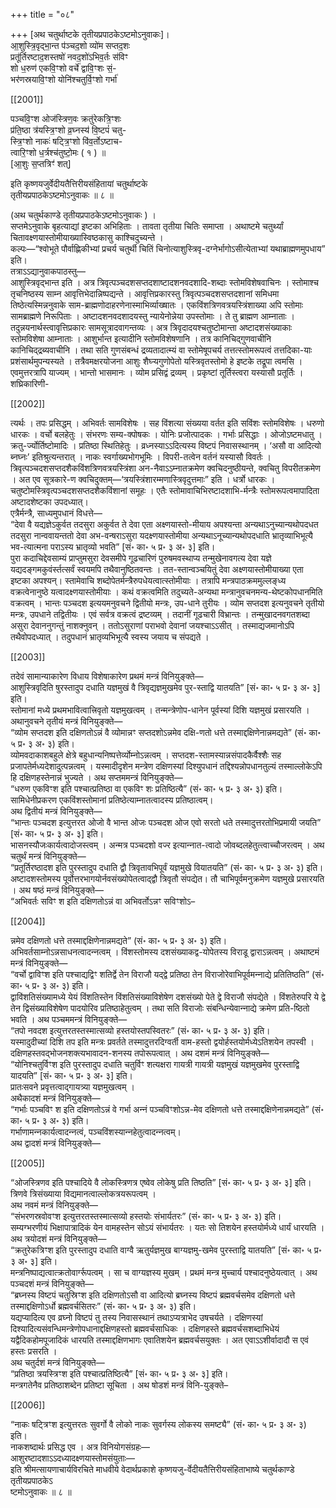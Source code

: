 +++
title = "०८"

+++
[अथ चतुर्थाष्टके तृतीयप्रपाठकेऽष्टमोऽनुवाकः]।  
आ॒शुस्त्रि॒वृद्भा॒न्त प॑ञ्चद॒शो व्यो॑म सप्तद॒शः  
प्रतू॑र्तिरष्टाद॒शस्तषो॑ नवद॒शो॑ऽभिव॒र्तः स॑विꣳ  
शो ध॒रुण॑ एकवि॒ꣳशो वर्चे॑ द्वावि॒ꣳशः सं॒-  
भर॑णस्रयावि॒ꣳशो योनि॑श्चतुर्वि॒ꣳशो गर्भा॑

[[2001]]

पञ्चवि॒ꣳश ओज॑स्त्रिण॒वः क्रतु॑रेकत्रि॒ꣳशः  
प्र॑ति॒ष्ठा त्र॑यस्त्रि॒ꣳशो व्र॒घ्‍नस्य॑ वि॒ष्टपं॑ चतु-  
स्त्रि॒ꣳशो नाकः॑ षट्त्रि॒ꣳशो वि॑व॒र्तोऽष्टाच-  
त्वारि॒ꣳशो ध॒र्त्रश्‍च॑तुष्टो॒मः ( १ ) ॥  
[आ॒शुः स॒प्तत्रिꣳ॑ शत्]

इति कृष्णयजुर्वेदीयतैत्तिरीयसंहितायां चतुर्थाष्टके  
तृतीयप्रपाठकेऽष्टमोऽनुवाकः ॥ ८ ॥

(अथ चतुर्थकाण्डे तृतीयप्रपाठकेऽष्टमोऽनुवाकः ) ।  
सप्‍तमेऽनुवाके बृहत्याद्यां इष्टका अभिहिताः । तावता तृतीया चितिः समाप्‍ता । अथाष्टमे चतुर्थ्यां चितावक्ष्णयास्तोमीयाख्यास्विष्ठकासु काश्चिदुच्यन्ते ।  
कल्पः—“श्वोभूते पौर्वाह्णिकीभ्यां प्रचर्य चतुर्थी चितिं चिनोत्याशुस्त्रिवृ-दग्नेर्भागोऽसीत्येताभ्यां यथाब्राह्मणमुपधाय” इति।  
तत्राऽऽद्यानुवाकपाठस्तु—  
आशुस्त्रिवृद्भान्त इति । अत्र त्रिवृत्पञ्‍चदशसप्‍तदशाष्टादशनवदशादि-शब्दाः स्तोमविशेषवाचिनः । स्तोमाश्च तृचनिष्ठस्य साम्‍न आवृत्तिभेदान्निष्पद्यन्ते । आवृत्तिप्रकारस्तु त्रिवृत्पञ्‍चदशसप्‍तदशानां समिधमा तिष्ठेत्यस्मिन्ननुवाके साम-ब्राह्मणोदाहरणेनास्माभिर्व्याख्षातः । एकविंशत्रिणवत्रयस्त्रिंशाख्या अपि स्तोमाः सामब्राह्मणे निरूपिताः । अष्टादशनवदशादयस्तु न्यायेनोन्नेया उपस्तोमाः । ते तु ब्राह्मण आम्‍नाताः । तदुन्नयनार्थस्‍त्‍वावृत्तिप्रकारः सामसूत्रादवागन्तव्यः । अत्र त्रिवृदादयश्चतुष्टोमान्ता अष्टादशसंख्याकाः स्तोमविशेषा आम्‍नाताः । आशुर्भान्त इत्यादीनि स्तोमविशेषणानि । तत्र कानिचिद्‍गुणवाचीनि कानिचिद्‍द्रब्यवाचीनि । तथा सति गुणसंबन्धं द्रव्यतादात्म्यं वा स्तोमेषूपचर्य तत्तत्स्तोमरूपत्वं तत्तदिका-याः प्रशंसार्थमुपन्यस्यते । तत्रैवमक्षरयोजना आशुः शैघ्ऱ्यगुणोपेतो यस्त्रिवृतस्तोमो हे इष्टके तद्रूपा त्वमसि । एवमुत्तरत्रापि याज्यम् । भान्तो भासमानः । व्योम प्रसिद्वं द्रव्यम् । प्रकृष्टां तूर्तिस्‍त्‍वरा यस्यासौ प्रतूर्तिः । शघ्रिकारिणी-

[[2002]]

त्यर्थः । तपः प्रसिद्धम् । अभिवर्तः सामविशेषः । सह विंशत्या संख्यया वर्तत इति सविंशः स्तोमविशेषः । धरुणो धारकः । वर्चो बलहेतुः । संभरणः सम्य-क्पोषकः । योनिः प्रजोत्पादकः । गर्भाः प्रसिद्धाः । ओजोऽष्टमधातु । क्रतु-र्ज्योर्तिष्टोमादिः । प्रतिष्ठा स्थितिहेतुः । व्रध्‍नस्याऽऽदित्यस्य विष्टपं निवासस्थानम् । ‘असौ वा आदित्यो ब्नघ्‍नः’ इतिश्रुत्यन्तरात् । नाकः स्वर्गाख्यभोगभूमिः । विपरी-तत्वेन वर्तनं यस्यासौ विवर्तः । त्रिवृत्पञ्चदशसप्‍तदशैकविंशत्रिणवत्रयस्त्रिंशा अन-नैवाऽऽम्‍नातक्रमेण क्‍वचिदनुष्ठीयन्ते, क्‍वचितु विपरीतक्रमेण । अत एव सूत्रकारे-ण क्‍वचिदुक्तम्—‘त्रयस्त्रिंशारम्मणास्त्रिवृदुत्तमाः” इति । धर्त्रो धारकः । चतुष्टोमस्त्रिवृत्पञ्‍चदशसप्‍तदशैकविंशानां समूहः । एतैः स्तोमावाचिभिरष्टादशाभि-र्मन्त्रैः स्तोमरूपत्वमापादिता अष्टादशेष्टका उपदध्यात्।  
एत्रैर्मन्त्रै, साध्यमुपधानं विधत्ते—  
“देवा वै यद्यज्ञेऽकुर्वत तदसुरा अकुर्वत ते देवा एता अक्ष्णयास्तो-मीयाय अपश्यन्ता अन्यथाऽनुच्यान्यथोपदधत तदसुरा नान्ववायन्ततो देवा अभ-वन्षराऽसुरा यदक्ष्णयास्तोमीया अन्यथाऽनूच्यान्यथोपदधाति भ्रातृव्याभिभूत्यै भव-त्यात्मना पराऽस्य भ्रातृव्यो भवति” [सं॰ का॰ ५ प्र॰ ३ अ॰ ३] इति।  
पुरा कदाचिद्देवसाम्यं प्राप्‍तुमसुरा देवसमीपे गूढचारिणं पुरुषमवस्थाप्य तन्मुखेनावगत्य देवा यज्ञे यद्यदङ्गमकुवंर्स्तत्सर्वं स्वयमपि तथैवानुष्ठितवन्तः । तत-स्तान्वञ्‍चयितुं देवा अक्ष्णयास्तोमीयाख्या एता इष्टका अपश्यन्। स्तामेवाचि शब्दोपेतर्मन्त्रैरुपधेयत्वात्स्तोमीयाः । तत्रापि मन्त्रपाठक्रममुल्लङ्ध्य वक्रत्वेनानुष्ठे यत्वादक्ष्णयास्तोमीयाः । कथं वक्रत्वमिति तदुच्यते-अन्यथा मन्त्रानुवचनमन्य-थेष्टकोपधानमिति वक्रत्वम् । भान्तः पञ्‍चदश इत्ययमनुवचने द्वितीयो मन्त्रः, उप-धाने तुरीयः । व्योम सप्‍तदश इत्यनुवचने तृतीयो मन्त्रः, उपधाने तद्वितीयः । एवं सर्वत्र वक्रत्वं द्रष्टव्यम् । तदानीं गूढचारी विभ्रान्तः । तन्मुखादनवगतशब्दा असुरा देवाननुगन्तुं नाशक्‍नुवन् । ततोऽसुराणां पराभवो देवानां जयश्चाऽऽसीत् । तस्माद्यजमानोऽपि तथैवोपदध्यात् । तदुपधानं भ्रातृव्यभिभूत्यै स्वस्य जयाय च संपद्यते ।

[[2003]]

तदेवं सामान्याकारेण विधाय विशेषाकारेण प्रथमं मन्त्रं विनियुङ्‍क्ते—  
आशुस्त्रिवृदिति षुरस्तादुप दधाति यज्ञमुखं वै त्रिवृद्यज्ञमुखमेव पुर-स्ताद्वि यातयति” [सं॰ का॰ ५ प्र॰ ३ अ॰ ३] इति।  
स्तोमानां मध्ये प्रथमभावित्वात्त्रिवृतो यज्ञमुखत्वम् । तन्मन्त्रेणोप-धानेन पूर्वस्यां दिशि यज्ञमुखं प्रसारयति । अथानुवचने तृतीयं मन्त्रं विनियुङ्‍क्ते—  
“व्योम सप्‍तदश इति दक्षिणतोऽन्नं वै व्योमान्नꣳ सप्तदशोऽन्नमेव दक्षि-णतो धत्ते तस्माद्दक्षिणेनान्नमद्यते” (सं॰ का॰ ५ प्र॰ ३ अ॰ ३) इति।  
व्योमवदाकाशबहुले क्षेत्रे बहुधान्यनिष्पत्तेर्व्योम्‍नोऽन्नत्वम् । सप्तदश-स्तामस्यान्नसंपादकैर्वैश्शैः सह प्रजापतेर्मध्यदेशादुत्पन्नत्वम् । यस्मादीदृशेन मन्त्रेण दक्षिणस्यां दिश्युपधानं तद्दिश्यन्नोपधानतुल्यं तस्माल्लोकेऽपि हि दक्षिणहस्तेनान्नं भुज्यते । अथ सप्‍तममन्त्रं विनियुङ्‍क्ते—  
“धरुण एकविꣳश इति पश्चात्प्रतिष्ठा वा एकविꣳ शः प्रतिष्ठित्यै” (सं॰ का॰ ५ प्र॰ ३ अ॰ ३) इति।  
सामिधेनीप्रकरण एकविंशस्तोमानां प्रतिष्ठेत्याम्‍नातत्वादस्य प्रतिष्ठात्वम्।  
अथ द्वितीयं मन्त्रं विनियुङ्‍क्ते—  
“भान्तः पञ्‍चदश इत्युत्तरत ओजो वै भान्त ओजः पञ्‍चदश ओज एवो सरतो धते तस्मादुत्तरतोभिप्रमायी जयति” [सं॰ का॰ ५ प्र॰ ३ अ॰ ३] इति।  
भासनस्यौजःकार्यत्वादोजस्त्वम् । अन्मत्र पञ्‍चदशो वज्‍र इत्यान्‍नात-त्वादो जोवब्दलहेतुत्‍त्‍वाच्‍चौजरत्वम् । अथ चतुर्थं मन्त्रं विनियुङ्‍क्ते—  
“प्रतूर्तिरष्ठादश इति पुरस्तादुप दधाति द्वौ त्रिवृतावभिपूर्वं यज्ञमुखे वियातयति” (सं॰ का॰ ५ प्र॰ ३ अ॰ ३) इति।  
अष्टादशस्तोमस्य पूर्वोत्तरभागयोर्नवसंख्योपेतत्वाद्‍द्वौ त्रिवृतौ संपद्येत। तौ चाभिपूर्वमनुक्रमेण यज्ञमुखे प्रसारयति । अथ षष्ठं मन्त्रं विनियुङ्‍क्ते—  
“अभिवर्तः सविꣳ श इति दक्षिणतोऽन्नं वा अभिवर्तोऽन्नꣳ सविꣳशोऽ–

[[2004]]

न्नमेव दक्षिणतो धत्ते तस्माद्दक्षिणेनान्नमद्यते” (सं॰ का॰ ५ प्र॰ ३ अ॰ ३) इति।  
अभिवर्तसाम्‍नोऽन्नसाधनत्वादन्‍नत्वम् । विंशस्तोमस्य दशसंख्याकद्व-योपेतस्य विराडू द्वाराऽन्नत्वम् । अथाष्टमं मन्त्रं विनियुङ्‍क्ते—  
“वर्चो द्वाविꣳश इति पश्चाद्यद्विꣳ शतिर्द्वे तेन विराजौ यद्‍द्वे प्रतिष्ठा तेन विराजोरेवाभिपूर्वमन्‍नाद्ये प्रतितिष्ठति” (सं॰ का॰ ५ प्र॰ ३ अ॰ ३) इति।  
द्वावि॑शतिसंख्यामध्ये येयं विंशतिस्तेन विंशतिसंख्याविशेषेण दशसंख्यो पेते द्वे विराजौ संपद्येते । विंशतेरुपरि ये द्वे तेन द्विसंख्याविशेषेण पादयोरिव प्रतिष्ठाहेतुत्वम् । तथा सति विराजोः संबन्धिन्येवान्‍नाद्ये क्रमेण प्रति-ष्ठितो भवति । अथ पञ्चममन्त्रं विनियुङ्‍क्ते—  
“तपो नवदश इत्युत्तरतस्तस्मात्सव्यो हस्तयोस्तपस्वितरः” (सं॰ का॰ ५ प्र॰ ३ अ॰ ३) इति।  
यस्मादुदीच्यां दिशि तप इति मन्त्रः प्रवर्तते तस्मादुत्तरदिग्वर्ती वाम-हस्तो द्वयोर्हस्तयोर्मध्येऽतिशयेन तपस्वी । दक्षिणहस्तवद्भोजनशक्त्यभावादन-शनस्य तपोरूपत्वात् । अथ दशमं मन्त्रं विनियुङ्‍क्ते—  
“योनिश्चतुर्विꣳश इति पुरस्तादुप दधाति चतुर्विꣳ शत्यक्षरा गायत्री गायत्री यज्ञमुखं यज्ञमुखमेव पुरस्ताद्वि यादयति” [सं॰ का॰ ५ प्र॰ ३ अ॰ ३] इति।  
प्रातःसवने प्रवृत्तत्वाद्‍गायत्र्या यज्ञमुखत्वम् ।  
अथैकादशं मन्त्रं विनियुङ्‍क्ते—  
“गर्भाः पञ्चविꣳ श इति दक्षिणतोऽन्नं वे गर्भा अन्‍नं पञ्चविꣳशोऽन्न-मेव दक्षिणतो धत्ते तस्माद्दक्षिणेनान्नमद्यते” (सं॰ का॰ ५ प्र॰ ३ अ॰ ३) इति।  
गर्भाणामन्‍नकार्यत्वादन्‍नत्वं, पञ्‍चविंशस्यान्‍नहेतुत्वादन्‍नत्वम्।  
अथ द्वादशं मन्त्रं विनियुङ्‍क्ते—

[[2005]]

“ओजस्त्रिणव इति पश्चादिये वै लोकस्त्रिणत्र एष्वेव लोकेषु प्रति तिष्ठति” [सं॰ का॰ ५ प्र॰ ३ अ॰ ३] इति।  
त्रिणवे त्रिसंख्याया विद्यमानत्वाल्लोकत्रयरूपत्वम् ।  
अथ नवमं मन्त्रं विनियुङ्‍क्ते—  
“संभरणस्रवोवꣳश इत्युत्तरतस्तस्मात्सव्यो हस्तयोः संभार्यतरः” (सं॰ का॰ ५ प्र॰ ३ अ॰ ३) इति।  
सम्यग्भरणीयं भिक्षापात्रादिकं येन वामहस्तेन सोऽयं संभार्यतरः । यतः सो तिशयेन हस्तयोर्मध्ये धार्यं धारयति ।  
अथ त्रयोदशं मन्त्रं विनियुङ्‍क्ते—  
“क्रतुरेकत्रिꣳश इति पुरस्तादुप दधाति वाग्वै ऋतुर्यज्ञमुख बाग्यज्ञमु-खमेव पुरस्ताद्वि यातयति” [सं॰ का॰ ५ प्र॰ ३ अ॰ ३] इति।  
मन्त्रनिष्पाद्यत्वात्क्रतोवार्ग्‍रूपत्वम् । सा च वाग्यज्ञस्य मुखम् । प्रथमं मन्त्र मुच्‍चार्य पश्चादनुष्ठेयत्वात् । अथ पञ्‍चदशं मन्त्रं विनियुङ्‍क्ते—  
“ब्रघ्‍नस्य विष्टपं चतुस्रिꣳश इति दक्षिणतोऽसौ वा आदित्यो ब्रघ्‍नस्य विष्टपं ब्रह्मवर्चसमेव दक्षिणतो धत्ते तस्माद्दक्षिणोऽर्धो ब्रह्मवर्चसितरः” (सं॰ का॰ ५ प्र॰ ३ अ॰ ३) इति।  
यद्यप्यादित्य एव व्रघ्‍नो विष्टपं तु तस्य निवासस्थानं तथाऽप्यत्राभेद उषचर्यते । दक्षिणस्यां दिश्यादित्यसंवन्धिमन्त्रेणोपधानाद्दक्षिणहस्तो ब्रह्मवर्चसाधिकः । दक्षिणहस्ते ब्रह्मवर्चसशब्दाभिधेयं यद्वैदिकहोमपूजादिकं धारयति तस्माद्दक्षिणभागः एवातिशयेन ब्रह्मवर्चसयुक्तः । अत एवाऽऽशीर्वादादौ स एवं हस्तः प्रसरति ।  
अथ चतुर्दशं मन्त्रं विनियुङ्‍क्ते—  
“प्रतिष्ठा त्रयस्त्रिꣳश इति पश्चात्प्रतिष्ठित्यै” [सं॰ का॰ ५ प्र॰ ३ अ॰ ३] इति।  
मन्त्रगतेनैव प्रतिष्ठाशब्देन प्रतिष्टा सूचिता । अथ षोडशं मन्त्रं विनि-युङ्‍क्ते–

[[2006]]

“नाकः षट्त्रिꣳश इत्युत्तरतः सुवर्गो वै लोको नाकः सुवर्गस्य लोकस्य समष्ट्यै” (सं॰ का॰ ५ प्र॰ ३ अ॰ ३) इति।  
नाकशष्दार्थः प्रसिद्ध एव । अत्र विनियोगसंग्रहः—  
आशुरष्टादशाऽऽदध्यादक्ष्णयास्तोमसंयुताः—  
इति श्रीमत्सायणाचार्यविरचिते माधवीये वेदार्थप्रकाशे कृष्णयजु-र्वेदीयतैत्तिरीयसंहिताभाष्ये चतुर्थकाण्डे तृतीयप्रपाठकेऽ  
ष्टमोऽनुवाकः ॥ ८ ॥
